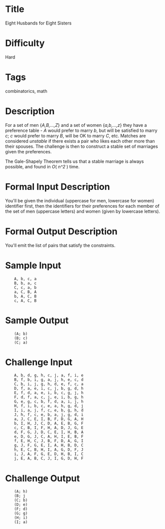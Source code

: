 # Title

Eight Husbands for Eight Sisters

# Difficulty

Hard

# Tags

combinatorics, math

# Description

For a set of men {*A,B,...,Z*} and a set of women {*a,b,...,z*} they have a preference table - *A* would prefer to marry *b*, but will be satisfied to marry *c*; *c* would prefer to marry *B*, will be OK to marry *C*, etc. Matches are considered *unstable* if there exists a pair who likes each other more than their spouses.  The challenge is then to construct a stable set of marriages given the preferences.

The Gale-Shapely Theorem tells us that a stable marriage is always possible, and found in *O*( *n^2* ) time.

# Formal Input Description

You'll be given the individual (uppercase for men, lowercase for women) identifier first, then the identifiers for their preferences for each member of the set of men (uppercase letters) and women (given by lowercase letters). 

# Formal Output Description

You'll emit the list of pairs that satisfy the constraints.

# Sample Input

        A, b, c, a
        B, b, a, c
        C, c, a, b
        a, C, B, A
        b, A, C, B
        c, A, C, B

# Sample Output

        (A; b)
        (B; c)
        (C; a)

# Challenge Input

        A, b, d, g, h, c, j, a, f, i, e
        B, f, b, i, g, a, j, h, e, c, d
        C, b, i, j, g, h, d, e, f, c, a
        D, f, a, e, i, c, j, b, g, d, h
        E, f, d, a, e, i, b, c, g, j, h
        F, d, f, a, c, j, e, i, b, g, h
        G, e, g, c, b, f, d, a, i, j, h
        H, f, i, b, c, e, a, h, g, d, j
        I, i, a, j, f, c, e, b, g, h, d
        J, h, f, c, e, b, a, j, g, d, i
        a, J, C, E, I, B, F, D, G, A, H
        b, I, H, J, C, D, A, E, B, G, F
        c, C, B, I, F, H, A, D, J, G, E
        d, F, G, J, D, C, E, I, H, B, A
        e, D, G, J, C, A, H, I, E, B, F
        f, E, H, C, J, B, F, D, A, G, I
        g, J, F, G, E, I, A, H, B, D, C
        h, E, C, B, H, I, A, G, D, F, J
        i, J, A, F, G, E, D, H, B, I, C
        j, E, A, B, C, J, I, G, D, H, F

# Challenge  Output 

        (A; h)
        (B; j
        (C; b)
        (D; e)
        (F; d)
        (G; g)
        (H; i)
        (I; a)



